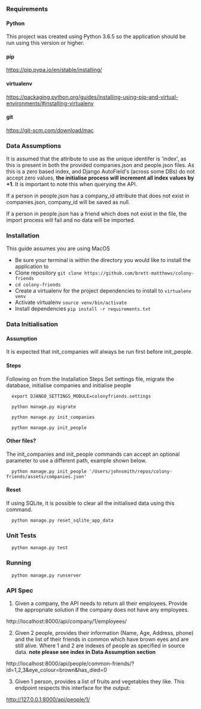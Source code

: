 ### Requirements
#### Python
This project was created using Python 3.6.5 so the application should be run using this version or higher.
#### pip
https://pip.pypa.io/en/stable/installing/
#### virtualenv
https://packaging.python.org/guides/installing-using-pip-and-virtual-environments/#installing-virtualenv
#### git
https://git-scm.com/download/mac

### Data Assumptions
It is assumed that the attribute to use as the unique identifer is 'index', as this is present in both the provided companies.json and people.json files. As this is a zero based index, and Django AutoField's (across some DBs) do not accept zero values, **the initialise process will increment all index values by +1**. It is important to note this when querying the API.

If a person in people.json has a company_id attribute that does not exist in companies.json, company_id will be saved as null.

If a person in people.json has a friend which does not exist in the file, the import process will fail and no data will be imported.

### Installation
This guide assumes you are using MacOS
- Be sure your terminal is within the directory you would like to install the application to
- Clone repository `git clone https://github.com/brett-matthews/colony-friends`
- `cd colony-friends`
- Create a virtualenv for the project dependencies to install to `virtualenv venv`
- Activate virtualenv `source venv/bin/activate`
- Install dependencies `pip install -r requirements.txt`

### Data Initialisation

#### Assumption
  It is expected that init_companies will always be run first before init_people.

#### Steps
Following on from the Installation Steps
Set settings file, migrate the database, initialise companies and initialise people 
```
  export DJANGO_SETTINGS_MODULE=colonyfriends.settings
```
```
  python manage.py migrate
```
```
  python manage.py init_companies
```
```
  python manage.py init_people
```

#### Other files?
The init_companies and init_people commands can accept an optional parameter to use a different path, example shown below.
```
  python manage.py init_people '/Users/johnsmith/repos/colony-friends/assets/companies.json'
```
#### Reset
If using SQLite, it is possible to clear all the initialised data using this command.
```
  python manage.py reset_sqlite_app_data
```

### Unit Tests
```
  python manage.py test
```
### Running
```
  python manage.py runserver
```
### API Spec
1. Given a company, the API needs to return all their employees. Provide the appropriate solution if the company does not have any employees.
  
http://localhost:8000/api/company/1/employees/
 
 2. Given 2 people, provides their information (Name, Age, Address, phone) and the list of their friends in common which have brown eyes and are still alive. Where 1 and 2 are indexes of people as specified in source data. **note please see index in Data Assumption section**
 
http://localhost:8000/api/people/common-friends/?id=1,2,3&eye_colour=brown&has_died=0

3. Given 1 person, provides a list of fruits and vegetables they like. This endpoint respects this interface for the output:

http://127.0.0.1:8000/api/people/1/
 
